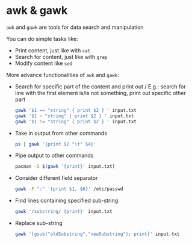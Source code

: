 # awk & gawk

`awk` and `gawk` are tools for data search and manipulation

You can do simple tasks like:

- Print content, just like with `cat`
- Search for content, just like with `grep`
- Modify content like `sed`

More advance functionalities of `awk` and `gawk`:

- Search for specific part of the content and print out /
  E.g.: search for line with the first element is/is not something, print out specific other part

  ```bash
  gawk '$1 == "string" { print $2 } ' input.txt
  gawk '$1 ~ "string" { print $2 } ' input.txt
  gawk '$1 != "string" { print $2 } ' input.txt
  ```

- Take in output from other commands

  ```bash
  ps | gawk '{print $2 "\t" $4}'
  ```

- Pipe output to other commands

  ```bash
  pacman -S $(gawk '{print}' input.txt)
  ```

- Consider different field separator

  ```bash
  gawk -F ":" '{print $1, $6}' /etc/passwd
  ```

- Find lines containing specified sub-string:

  ```bash
  gawk '/substring/ {print}' input.txt
  ```

- Replace sub-string

  ```bash
  gawk '{gsub("oldSubstring","newSubstring"); print}' input.txt
  ```
